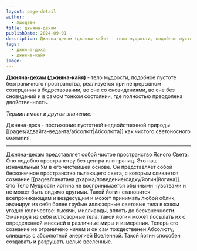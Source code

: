 ```yaml
---
layout: page-detail
author:
  - Яшодеви
title: джняна-дехам
publishDate: 2024-09-01
description: Джняна-дехам (джняна-кайя) - тело мудрости, подобное пустоте безграничного пространства, реализуется при непрерывном созерцании в бодрствовании, во сне со сновидениями, во сне без сновидений и в самом тонком состоянии, где полностью преодолена двойственность.
tags:
  - джняна-дэха
  - джняна-кайя
image:
---
```

**Джняна-дехам (джняна-кайя)** - тело мудрости, подобное пустоте безграничного пространства, реализуется при непрерывном созерцании в бодрствовании, во сне со сновидениями, во сне без сновидений и в самом тонком состоянии, где полностью преодолена двойственность.

*Термин имеет и другое значение:*

Джняна-дэха - постижение пустотной недвойственной природы [[pages/адвайта-веданта/абсолют|Абсолюта]] как чистого светоносного сознания.

---

Джняна-дехам представляет собой чистое пространство Ясного Света. Оно подобно пространству без центра или границ. Это наш изначальный Ум в его чистейшей основе. Он представляет собой бесконечное пространство пылающего света, с которым сливается сознание [[pages/санатана дхарма/поведение/садху/йогин|йогина]]. Это Тело Мудрости йогина не воспринимается обычными чувствами и не может быть видимо другими. Такой йогин становится всепроникающим и вездесущим и может принимать любой облик, эманируя из себя более грубые иллюзорные световые тела в каком угодно количестве: тысячи, миллиарды, вплоть до бесконечности. Эманируя из себя иллюзорные тела, такой йогин может посылать их с определенной миссией в различные миры и измерения. Теперь его сознание не ограничено ничем и он сам тождественен Абсолюту, слившись с абсолютной энергией Вселенной. Такой йогин способен создавать и разрушать целые вселенные.


